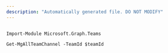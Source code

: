 ```yaml
---
description: "Automatically generated file. DO NOT MODIFY"
---
```


```powershellv1

Import-Module Microsoft.Graph.Teams

Get-MgAllTeamChannel -TeamId $teamId

```